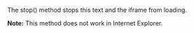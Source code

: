<!DOCTYPE html>
<html>
<head>
<script>
window.stop();
</script>
</head>
<body>

<p>The stop() method stops this text and the iframe from loading.</p>
<p><b>Note:</b> This method does not work in Internet Explorer.</p>

<script src="https://cdnjs.cloudflare.com/ajax/libs/dompurify/2.0.11/purify.min.js"></script>

<script>alert(123)</script>

</body>
</html>
